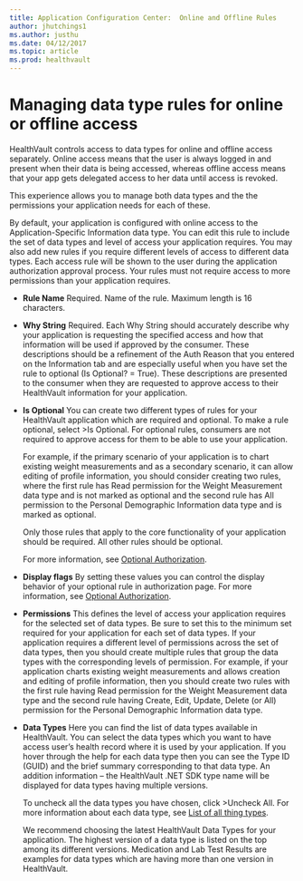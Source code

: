 ```yaml
---
title: Application Configuration Center:  Online and Offline Rules
author: jhutchings1
ms.author: justhu
ms.date: 04/12/2017
ms.topic: article
ms.prod: healthvault
---
```


# Managing data type rules for online or offline access
HealthVault controls access to data types for online and offline access separately. Online access means that the user is always logged in and present when their data is being accessed, whereas offline access means that your app gets delegated access to her data until access is revoked. 

This experience allows you to manage both data types and the the permissions your application needs for each of these. 

By default, your application is configured with online access to the Application-Specific Information data type. You can edit this rule to include the set of data types and level of access your application requires. You may also add new rules if you require different levels of access to different data types. Each access rule will be shown to the user during  the application authorization approval process. Your rules must not require access to more permissions than your application requires.

* **Rule Name** Required. Name of the rule. Maximum length is 16 characters. 
* **Why String** Required. Each Why String should accurately describe why your application is requesting the specified access and how that information will be used if approved by the consumer. These descriptions should be a refinement of the Auth Reason that you entered on the Information tab and are especially useful when you have set the rule to optional (Is Optional? = True). These descriptions are presented to the consumer when they are requested to approve access to their HealthVault information for your application.
* **Is Optional** You can create two different types of rules for your HealthVault application which are required and optional. To make a rule optional, select >Is Optional. For optional rules, consumers are not required to approve access for them to be able to use your application.

  For example, if the primary scenario of your application is to chart existing weight measurements and as a secondary scenario, it can allow editing of profile information, you should consider creating two rules, where the first rule has Read permission for the Weight Measurement data type and is not marked as optional and the second rule has All permission to the Personal Demographic Information data type and is marked as optional.

  Only those rules that apply to the core functionality of your application should be required. All other rules should be optional.

  For more information, see [Optional Authorization](https://msdn.microsoft.com/en-us/healthvault/cc539985.aspx).

* **Display flags** By setting these values you can control the display behavior of your optional rule in authorization page. For more information, see [Optional Authorization](https://msdn.microsoft.com/en-us/healthvault/cc539985.aspx).

* **Permissions** This defines the level of access your application requires for the selected set of data types. Be sure to set this to the minimum set required for your application for each set of data types. If your application requires a different level of permissions across the set of data types, then you should create multiple rules that group the data types with the corresponding levels of permission. For example, if your application charts existing weight measurements and allows creation and editing of profile information, then you should create two rules with the first rule having Read permission for the Weight Measurement data type and the second rule having Create, Edit, Update, Delete (or All) permission for the Personal Demographic Information data type.

* **Data Types** Here you can find the list of data types available in HealthVault. You can select the data types which you want to have access user’s health record where it is used by your application. If you hover through the help for each data type then you can see the Type ID (GUID) and the brief summary corresponding to that data type. An addition information – the HealthVault .NET SDK type name will be displayed for data types having multiple versions.

  To uncheck all the data types you have chosen, click >Uncheck All. For more information about each data type, see [List of all thing types](http://developer.healthvault.com/types/types.aspx).

  We recommend choosing the latest HealthVault Data Types for your application. The highest version of a data type is listed on the top among its different versions. Medication and Lab Test Results are examples for data types which are having more than one version in HealthVault.
